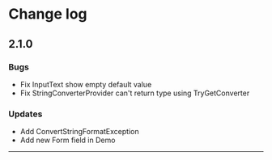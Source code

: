 # Change log

## 2.1.0

### Bugs

 - Fix InputText show empty default value
 - Fix StringConverterProvider can't return type using TryGetConverter<T>
  
### Updates

 - Add ConvertStringFormatException
 - Add new Form field in Demo

---